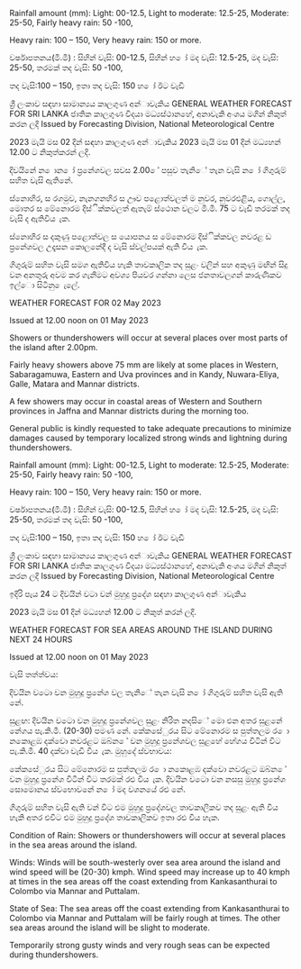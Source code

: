Rainfall amount (mm): Light: 00-12.5, Light to moderate: 12.5-25, Moderate: 25-50, Fairly heavy rain: 50 -100,

Heavy rain: 100 – 150, Very heavy rain: 150 or more.

වර්ෂාපතනය(මි.මී) : සිහින් වැසි: 00-12.5, සිහින් හ ෝ මද වැසි: 12.5-25, මද වැසි: 25-50, තරමක් තද වැසි: 50 -100,

තද වැසි:100 – 150, ඉතා තද වැසි: 150 හ ෝ ඊට වැඩි

ශ්‍රී ලංකාව සඳහා සාමාන්‍යය කාලගුණ අන්‍ාවැකිය GENERAL WEATHER FORECAST FOR SRI LANKA ජාතික කාලගුණ විදයා මධ්‍යස්ථානහේ, අනාවැකි අංශය මගින් නිකුත් කරන ලදි Issued by Forecasting Division, National Meteorological Centre

2023 මැයි මස 02 දින්‍ සඳහා කාලගුණ අන්‍ාවැකිය 2023 මැයි මස 01 දින්‍ මධ්‍යහන්‍ 12.00 ට නිකුත්කරන්‍ ලදි.

දිවයිනේ න ොන ෝ ප්‍රනේශවල සවස 2.00 ේ පසුව තැනිේ තැන වැසි න ෝ ගිගුරුම් සහිත වැසි ඇතිනේ.

ස්නොහිර, ස රගමුව, නැනගනහිර ස ඌව පළොත්වලත් ම නුවර, නුවරඑළිය, ගොල්ල, මොතර ස මේනොරම දිස්ික්කවලත් ඇතැම් ස්ථොන වලට මි.මී. 75 ට වැඩි තරමක් තද වැසි ද ඇතිවිය ැක.

ස්නොහිර ස දකුණු පළොත්වල ස යොපනය ස මේනොරම දිස්ික්කවල නවරළ ඩ ප්‍රනේශවල උදෑසන කොලනේදී ද වැසි ස්වල්පයක් ඇති විය ැක.

ගිගුරුම් සහිත වැසි සමග ඇතිවිය හැකි තාවකාලික තද සුළං වලින් සහ අකුණු මඟින් සිදු වන අනතුරු අවම කර ගැනීමට අවශ්‍ය පියවර ගන්නා ලෙස ජනතාවලගන් කාරුණිකව ඉල්ො සිටිනු ෙැලේ.

WEATHER FORECAST FOR 02 May 2023

Issued at 12.00 noon on 01 May 2023

Showers or thundershowers will occur at several places over most parts of the island after 2.00pm.

Fairly heavy showers above 75 mm are likely at some places in Western, Sabaragamuwa, Eastern and Uva provinces and in Kandy, Nuwara-Eliya, Galle, Matara and Mannar districts.

A few showers may occur in coastal areas of Western and Southern provinces in Jaffna and Mannar districts during the morning too.

General public is kindly requested to take adequate precautions to minimize damages caused by temporary localized strong winds and lightning during thundershowers.

Rainfall amount (mm): Light: 00-12.5, Light to moderate: 12.5-25, Moderate: 25-50, Fairly heavy rain: 50 -100,

Heavy rain: 100 – 150, Very heavy rain: 150 or more.

වර්ෂාපතනය(මි.මී) : සිහින් වැසි: 00-12.5, සිහින් හ ෝ මද වැසි: 12.5-25, මද වැසි: 25-50, තරමක් තද වැසි: 50 -100,

තද වැසි:100 – 150, ඉතා තද වැසි: 150 හ ෝ ඊට වැඩි

ශ්‍රී ලංකාව සඳහා සාමාන්‍යය කාලගුණ අන්‍ාවැකිය GENERAL WEATHER FORECAST FOR SRI LANKA ජාතික කාලගුණ විදයා මධ්‍යස්ථානහේ, අනාවැකි අංශය මගින් නිකුත් කරන ලදි Issued by Forecasting Division, National Meteorological Centre

ඉදිරි පැය 24 ට දිවයින්‍ වටා වන්‍ මුහුදු ප්‍රදේශ සඳහා කාලගුණ අන්‍ාවැකිය

2023 මැයි මස 01 දින්‍ මධ්‍යහන්‍ 12.00 ට නිකුත් කරන්‍ ලදි.

WEATHER FORECAST FOR SEA AREAS AROUND THE ISLAND DURING NEXT 24 HOURS

Issued at 12.00 noon on 01 May 2023

වැසි තත්ත්වය:

දිවයින වටො වන මුහුදු ප්‍රනේශ වල තැනිේ තැන වැසි න ෝ ගිගුරුම් සහිත වැසි ඇති නේ.

සුළඟ: දිවයින වටො වන මුහුදු ප්‍රනේශවල සුළං නිරිත නදසිේ මො එන අතර සුළනේ නේගය පැ.කි.මී. (20-30) පමණ නේ. කේකසේුරය සිට මේනොරම ස පුත්තලම ර ො නකොළඹ දක්වො නවරළට ඔබ්න ේ වන මුහුදු ප්‍රනේශවල සුළහේ හේගය විටින් විට පැ.කි.මී. 40 දක්වා වැඩි විය ැක. මුහුදේ ස්වභාවය:

කේකසේුරය සිට මේනොරම ස පුත්තලම ර ො නකොළඹ දක්වො නවරළට ඔබ්න ේ වන මුහුදු ප්‍රනේශ විටින් විට තරමක් රළු විය ැක. දිවයින වටො වන නසසු මුහුදු ප්‍රනේශ සොමොනය ස්වභොවනේ න ෝ මද වශනයේ රළු නේ.

ගිගුරුම් සහිත වැසි ඇති වන්‍ විට එම මුහුදු ප්‍රදේශවල තාවකාලිකව තද සුළං ඇති විය හැකි අතර එවිට එම මුහුදු ප්‍රදේශ තාවකාලිකව ඉතා රළු විය හැක.

Condition of Rain: Showers or thundershowers will occur at several places in the sea areas around the island.

Winds: Winds will be south-westerly over sea area around the island and wind speed will be (20-30) kmph. Wind speed may increase up to 40 kmph at times in the sea areas off the coast extending from Kankasanthurai to Colombo via Mannar and Puttalam.

State of Sea: The sea areas off the coast extending from Kankasanthurai to Colombo via Mannar and Puttalam will be fairly rough at times. The other sea areas around the island will be slight to moderate.

Temporarily strong gusty winds and very rough seas can be expected during thundershowers.